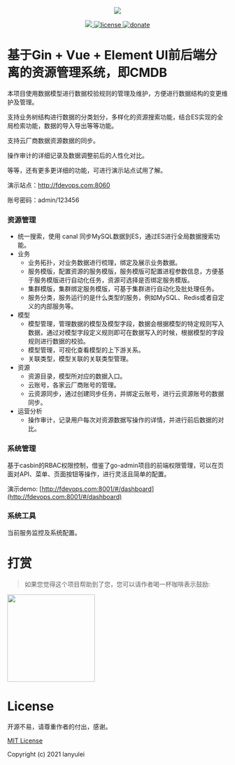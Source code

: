 <p align="center">
  <img src="https://www.fdevops.com/wp-content/uploads/2020/09/1599039924-ferry_log.png">
</p>


<p align="center">
  <a href="https://github.com/lanyulei/ferry">
    <img src="https://www.fdevops.com/wp-content/uploads/2020/07/1595067271-badge.png">
  </a>
  <a href="https://github.com/lanyulei/ferry">
    <img src="https://www.fdevops.com/wp-content/uploads/2020/07/1595067272-apistatus.png" alt="license">
  </a>
    <a href="https://github.com/lanyulei/ferry">
    <img src="https://www.fdevops.com/wp-content/uploads/2020/07/1595067269-donate.png" alt="donate">
  </a>
</p>

# 基于Gin + Vue + Element UI前后端分离的资源管理系统，即CMDB

本项目使用数据模型进行数据校验规则的管理及维护，方便进行数据结构的变更维护及管理。

支持业务树结构进行数据的分类划分，多样化的资源搜索功能，结合ES实现的全局检索功能，数据的导入导出等等功能。

支持云厂商数据资源数据的同步。

操作审计的详细记录及数据调整前后的人性化对比。

等等，还有更多更详细的功能，可进行演示站点试用了解。

演示站点：http://fdevops.com:8060

账号密码：admin/123456

### 资源管理

* 统一搜索，使用 canal 同步MySQL数据到ES，通过ES进行全局数据搜索功能。
* 业务
    * 业务拓扑，对业务数据进行梳理，绑定及展示业务数据。
    * 服务模版，配置资源的服务模版，服务模版可配置进程参数信息，方便基于服务模版进行自动化任务，资源可选择是否绑定服务模版。
    * 集群模版，集群绑定服务模版，可基于集群进行自动化及批处理任务。
    * 服务分类，服务运行的是什么类型的服务，例如MySQL、Redis或者自定义的内部服务等。
* 模型
    * 模型管理，管理数据的模型及模型字段，数据会根据模型的特定规则写入数据，通过对模型字段定义规则即可在数据写入的时候，根据模型的字段规则进行数据的校验。
    * 模型管理，可视化查看模型的上下游关系。
    * 关联类型，模型关联的关联类型管理。
* 资源
    * 资源目录，模型所对应的数据入口。
    * 云账号，各家云厂商账号的管理。
    * 云资源同步，通过创建同步任务，并绑定云账号，进行云资源账号的数据同步。
* 运营分析
    * 操作审计，记录用户每次对资源数据写操作的详情，并进行前后数据的对比。

### 系统管理

基于casbin的RBAC权限控制，借鉴了go-admin项目的前端权限管理，可以在页面对API、菜单、页面按钮等操作，进行灵活且简单的配置。

演示demo: [http://fdevops.com:8001/#/dashboard](http://fdevops.com:8001/#/dashboard)

### 系统工具

当前服务监控及系统配置。

# 打赏

> 如果您觉得这个项目帮助到了您，您可以请作者喝一杯咖啡表示鼓励:

<img class="no-margin" src="https://www.fdevops.com/wp-content/uploads/2020/07/1595075890-81595075871_.pic_hd.png"  height="200px" >

# License

开源不易，请尊重作者的付出，感谢。

[MIT License](https://github.com/lanyulei/fiy/blob/master/LICENSE)

Copyright (c) 2021 lanyulei
